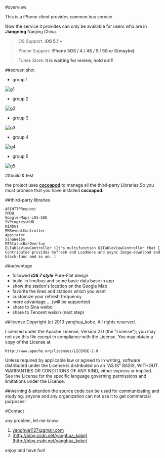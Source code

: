 #overview

This is a iPhone client provides common bus service. <br />

Now the service it provides  can only be available for users who are in **Jiangning** Nanjing China.

> iOS Support: **iOS 5.1 +**

> iPhone Support: **iPhone 3GS / 4 / 4S / 5 / 5S or 6(maybe)** 

> iTunes Store:  **it is waiting for review, hold on!!!**


##screen shot
* group 1

![g1](http://img.my.csdn.net/uploads/201306/30/1372560584_2067.png)

* group 2

![g2](http://img.my.csdn.net/uploads/201306/30/1372560584_7360.png)

* group 3

![g3](http://img.my.csdn.net/uploads/201306/30/1372560585_7606.png)

* group 4

![g4](http://img.my.csdn.net/uploads/201306/30/1372560586_9306.png)

* group 5

![g5](http://img.my.csdn.net/uploads/201306/30/1372560584_8863.png)

##build & test

the project uses **[cocoapod](http://cocoapods.org/)** to manage all the third-party Libraries.So you must promise that you have installed **cocoapod**.

##third-party libraries

```
ASIHTTPRequest
FMDB
Google-Maps-iOS-SDK
SVProgressHUD
Nimbus
PKRevealController
Appirater
SinaWeibo
MTStatusBarOverlay
ELTableViewController (It's multifunction UITableViewController that I Contributed provides Refresh and Loadmore and async Image-download and block-func and so on. )
```

##advantage
* followed ***iOS 7 style*** Pure-Flat design
* build-in line/bus and some basic data base in app
* show the station's location on the Google Map
* favorite the lines and stations which you want 
* customize your refresh frequency
* more advantage ….(will be supported)
* share to Sina weibo
* share to Tencent weixin (next step)

##license
Copyright (c) 2013 yanghua_kobe. All rights reserved.

Licensed under the Apache License, Version 2.0 (the "License"); you may not use this file except in compliance with the License. You may obtain a copy of the License at

```
http://www.apache.org/licenses/LICENSE-2.0
```
Unless required by applicable law or agreed to in writing, software distributed under the License is distributed on an "AS IS" BASIS, WITHOUT WARRANTIES OR CONDITIONS OF ANY KIND, either express or implied. See the License for the specific language governing permissions and limitations under the License.


##warning & attention
the source code can be used for communicating and studying. anyone and any organization can not use it to get commercial purposes!

#Contact

any problem, let me know:

1. [yanghua1127@gmail.com](yanghua1127@gmail.com)
2. [http://blog.csdn.net/yanghua_kobe](http://blog.csdn.net/yanghua_kobe)

enjoy and have fun!